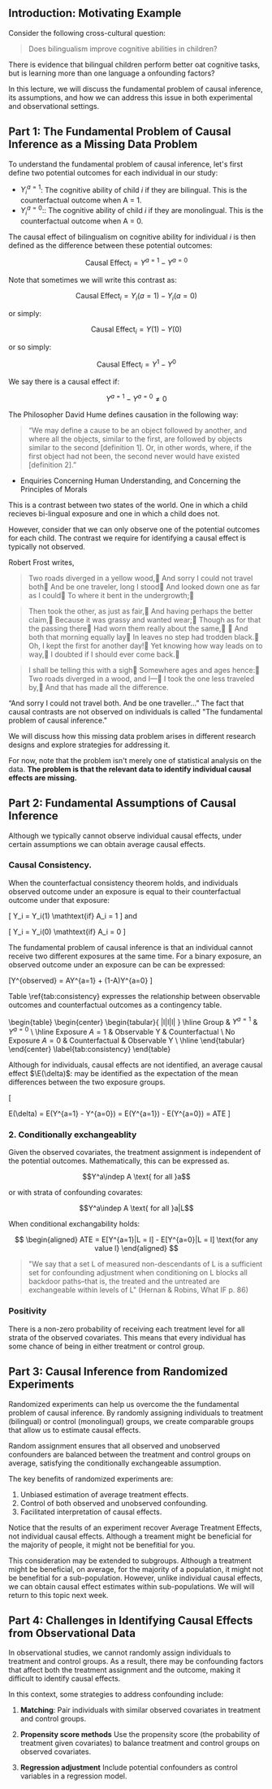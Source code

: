 



## Introduction: Motivating Example

Consider the following cross-cultural question: 

> Does bilingualism improve cognitive abilities in children? 

There is evidence that bilingual children perform better oat cognitive tasks, but is learning more than one language a onfounding factors? 

In this lecture, we will discuss the fundamental problem of causal inference, its assumptions, and how we can address this issue in both experimental and observational settings.



## Part 1: The Fundamental Problem of Causal Inference as a Missing Data Problem 

To understand the fundamental problem of causal inference, let's first define two potential outcomes for each individual in our study:

- $Y_i^{a = 1}$: The cognitive ability of child $i$ if they are bilingual.  This is the counterfactual outcome when A = 1.
- $Y_i^{a = 0}$:: The cognitive ability of child $i$ if they are monolingual. This is the counterfactual outcome when A = 0.

The causal effect of bilingualism on cognitive ability for individual $i$ is then defined as the difference between these potential outcomes:

$$
\text{Causal Effect}_i = Y^{a=1} - Y^{a=0} 
$$

Note that sometimes we will write this contrast as:


$$
\text{Causal Effect}_i = Y_i(a = 1) - Y_i(a = 0)
$$


or simply: 


$$
\text{Causal Effect}_i = Y(1) - Y(0)
$$

or so simply: 

$$
\text{Causal Effect}_i = Y^{1} - Y^{0} 
$$



We say there is a causal effect if: 

$$
Y^{a=1} - Y^{a=0}  \neq 0
$$




The Philosopher David Hume defines causation in the following way: 

> “We may define a cause to be an object followed by another, and where all the objects, similar to the first, are followed by objects similar to the second [definition 1]. Or, in other words, where, if the first object had not been, the second never would have existed [definition 2].” 
- Enquiries Concerning Human Understanding, and Concerning the Principles of Morals


This is a contrast between two states of the world. One in which a child recieves bi-lingual exposure and one in which a child does not.


However, consider that we can only observe one of the potential outcomes for each child.  The contrast we require for identifying a causal effect is typically not observed.


Robert Frost writes, 

> Two roads diverged in a yellow wood,
And sorry I could not travel both
And be one traveler, long I stood
And looked down one as far as I could
To where it bent in the undergrowth;

>Then took the other, as just as fair,
And having perhaps the better claim,
Because it was grassy and wanted wear;
Though as for that the passing there
Had worn them really about the same,

>And both that morning equally lay
In leaves no step had trodden black.
Oh, I kept the first for another day!
Yet knowing how way leads on to way,
I doubted if I should ever come back.

> I shall be telling this with a sigh
Somewhere ages and ages hence:
Two roads diverged in a wood, and I—
I took the one less traveled by,
And that has made all the difference.



“And sorry I could not travel both. And be one traveller$\dots$”  The fact that causal contrasts are not observed on individuals is called "The fundamental problem of causal inference."


We will discuss how this missing data problem arises in different research designs and explore strategies for addressing it.  

For now, note that the problem isn't merely one of statistical analysis on the data. **The problem is that the relevant data to identify individual causal effects are missing.**



## Part 2: Fundamental Assumptions of Causal Inference 

Although we typically cannot observe individual causal effects, under certain assumptions we can obtain average causal effects.


### Causal Consistency.

When the counterfactual consistency theorem holds, and individuals observed outcome under an exposure is equal to their counterfactual outcome under that exposure: 



\[
Y_i = Y_i(1) \mathtext{if} A_i = 1
\]
and 

\[
Y_i = Y_i(0) \mathtext{if}  A_i = 0
\]




The fundamental problem of causal inference is that an individual cannot receive two different exposures at the same time. For a binary exposure, an observed outcome under an exposure can be can be expressed: 

\[Y^{observed} = AY^{a=1} + (1-A)Y^{a=0} \]

Table \ref{tab:consistency} expresses the relationship between observable outcomes and counterfactual outcomes as a contingency table. 

\begin{table}
\begin{center}
\begin{tabular}{ |l|l|l| } 
 \hline
 Group & $Y^{a = 1}$ & $Y^{a=0}$ \\ 
 \hline
 Exposure $A = 1$ & Observable Y & Counterfactual \\ 
 No Exposure  $A = 0$ & Counterfactual & Observable Y  \\ 
 \hline
\end{tabular}
\end{center}
\label{tab:consistency}
\end{table}

Although for individuals, causal effects are not identified, an average causal effect $\E(\delta)$: may be identified as the expectation of the mean differences between the two exposure groups.

\[

E(\delta) = E(Y^{a=1} - Y^{a=0})
            = E(Y^{a=1}) - E(Y^{a=0}) = ATE
\]





### 2. **Conditionally exchangeablity**

Given the observed covariates, the treatment assignment is independent of the potential outcomes. Mathematically, this can be expressed as.




$$Y^a\indep A \text{ for all }a$$


or with strata of confounding covarates:


$$Y^a\indep A \text{ for all }a|L$$


When conditional exchangability holds:


$$
\begin{aligned}
ATE = E[Y^{a=1}|L = l] - E[Y^{a=0}|L = l] \text{for any value l}
\end{aligned}
$$


> "We say that a set L of measured non-descendants of L is a sufficient set for confounding adjustment when conditioning on L blocks all backdoor paths–that is, the treated and the untreated are exchangeable within levels of L" (Hernan & Robins, What IF p. 86)



### Positivity

There is a non-zero probability of receiving each treatment level for all strata of the observed covariates. This means that every individual has some chance of being in either treatment or control group.


## Part 3: Causal Inference from Randomized Experiments

Randomized experiments can help us overcome the the fundamental problem of causal inference. By randomly assigning individuals to treatment (bilingual) or control (monolingual) groups, we create comparable groups that allow us to estimate causal effects. 

Random assignment ensures that all observed and unobserved confounders are balanced between the treatment and control groups on average, satisfying the conditionally exchangeable assumption.

The key benefits of randomized experiments are:

1. Unbiased estimation of average treatment effects.
2. Control of both observed and unobserved confounding.
3. Facilitated interpretation of causal effects.



Notice that the results of an experiment recover Average Treatment Effects, not individual causal effects.  Although a treament might be beneficial for the majority of people, it might not be benefitial for you.  

This consideration may be extended to subgroups.  Although a treatment might be beneficial, on average, for the majority of a population, it might not be benefitial for a sub-population.  However, unlike individual causal effects, we can obtain causal effect estimates within sub-populations.  We will will return to this topic next week.  



## Part 4: Challenges in Identifying Causal Effects from Observational Data

In observational studies, we cannot randomly assign individuals to treatment and control groups. As a result, there may be confounding factors that affect both the treatment assignment and the outcome, making it difficult to identify causal effects.

In this context, some strategies to address confounding include:

1. **Matching**: Pair individuals with similar observed covariates in treatment and control groups. 

2. **Propensity score methods** Use the propensity score (the probability of treatment given covariates) to balance treatment and control groups on observed covariates.

3. **Regression adjustment** Include potential confounders as control variables in a regression model. 

